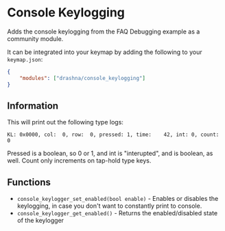# Console Keylogging

Adds the console keylogging from the FAQ Debugging example as a community module.

It can be integrated into your keymap by adding the following to your `keymap.json`:

```json
{
    "modules": ["drashna/console_keylogging"]
}
```

## Information

This will print out the following type logs:

```
KL: 0x0000, col:  0, row:  0, pressed: 1, time:    42, int: 0, count: 0
```

Pressed is a boolean, so 0 or 1, and int is "interupted", and is boolean, as well. Count only increments on tap-hold type keys.

## Functions

-   `console_keylogger_set_enabled(bool enable)` - Enables or disables the keylogging, in case you don't want to constantly print to console.
-   `console_keylogger_get_enabled()` - Returns the enabled/disabled state of the keylogger

